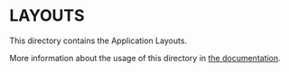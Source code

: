 # LAYOUTS


This directory contains the Application Layouts.

More information about the usage of this directory in [the documentation](https://nuxtjs.org/guide/views#layouts).
